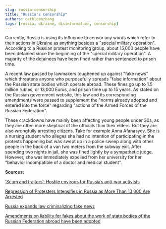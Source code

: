 ```yaml
---
slug: russia-censorship
title: "Russia's Censorship"
authors: cathleenzhang
tags: [russia, ukraine, disinformation, censorship]
---
```


Currently, Russia is using its influence to censor any words which refer to their actions in Ukraine as anything besides a "special military operation". According to a Russian protest monitoring group, about 15,000 people have been detained since the beginning of the "special military operation". A majority of the detainees have been fined rather than sentenced to prison time.
<!--truncate-->
A recent law passed by lawmakers toughened up against "fake news" which threatens anyone who purposefully spreads "false information" about the Russian state bodies which operate abroad. These fines go up to 1.5 million rubles, or 13,000 Euros, and prison time up to 15 years. As stated on the Russian government website, this law and its corresponding amendments were passed to supplement the "norms already adopted and entered into the force" regarding "actions of the Armed Forces of the Russian Federation".

These crackdowns have mainly been affecting young people under 30s, as they are often more skeptical of the officials than their elders. But they are also wrongfully arresting citizens. Take for example Anna Afanasyev. She is a nursing student who alleges she had no intention of participating in the protests happening but was swept up in a police sweep along with other people in the back of a van two meters from the subway exit. After spending two nights in jail, she was fined lightly by a sympathetic judge. However, she was immediately expelled from her university for her "behavior incompatible of a doctor and medical student".

**Sources:**

[‘Scum and traitors’: Hostile environs for Russia’s anti-war activists](https://www.csmonitor.com/World/Europe/2022/0331/Scum-and-traitors-Hostile-environs-for-Russia-s-anti-war-activists)

[Repression of Protesters Intensifies in Russia as More Than 13,000 Are Arrested](https://truthout.org/video/repression-of-protesters-intensifies-in-russia-as-more-than-13000-are-arrested/)

[Russia expands law criminalizing fake news](https://www.politico.eu/article/russia-expand-laws-criminalize-fake-news/)

[Amendments on liability for fakes about the work of state bodies of the Russian Federation abroad have been adopted](http://duma.gov.ru/news/53773/)


